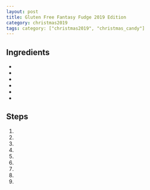 ```yaml
---
layout: post
title: Gluten Free Fantasy Fudge 2019 Edition
category: christmas2019
tags: category: ["christmas2019", "christmas_candy"]
---
```

## Ingredients
* 
* 
* 
* 
* 
* 
## Steps

1. 
2. 
3. 
4. 
5. 
6. 
7. 
8. 
9. 